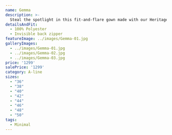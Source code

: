 ```yaml
---
name: Gemma
description: >-
  Steal the spotlight in this fit-and-flare gown made with our Heritage Lace, featuring a deep V-Neckline and beautiful, open illusion back with pearl buttons. Sweep Train.
detailsAndFit:
  - 100% Polyester
  - Invisible back zipper
featureImage: ../images/Gemma-01.jpg
galleryImages:
  - ../images/Gemma-01.jpg
  - ../images/Gemma-02.jpg
  - ../images/Gemma-03.jpg
price: '1299'
salePrice: '1299'
category: A-line
sizes:
  - "36"
  - "38"
  - "40"
  - "42"
  - "44"
  - "46"
  - "48"
  - "50"
tags:
  - Minimal
---
```


